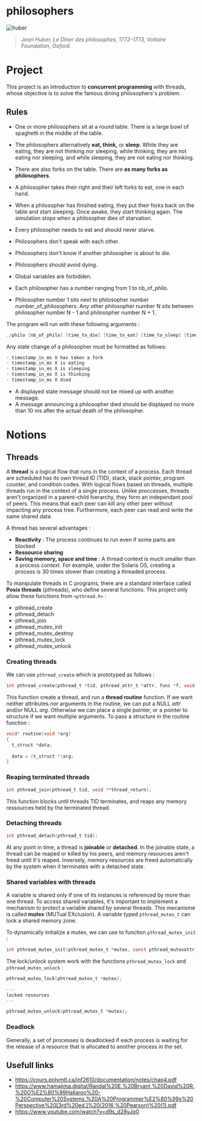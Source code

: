 # philosophers

![huber](https://user-images.githubusercontent.com/93100775/186047534-422cfcbc-ff69-4d12-a6f3-2c5fa03ffdfd.jpg)
>_Jean Huber, Le Dîner des philosophes, 1772-1773, Voltaire Foundation, Oxford._

# Project

This project is an introduction to **concurrent programming** with threads, whose objective is to solve the famous dining philosophers's problem.

## Rules

- One or more philosophers sit at a round table. There is a large bowl of spaghetti in the middle of the table.
- The philosophers alternatively **eat, think,** or **sleep**. While they are eating, they are not thinking nor sleeping, while thinking, they are not eating nor sleeping, and while sleeping, they are not eating nor thinking.
- There are also forks on the table. There are **as many forks as philosophers**.
- A philosopher takes their right and their left forks to eat, one in each hand.
- When a philosopher has finished eating, they put their forks back on the table and start sleeping. Once awake, they start thinking again. The simulation stops when a philosopher dies of starvation.
- Every philosopher needs to eat and should never starve.
- Philosophers don't speak with each other.
- Philosophers don't know if another philosopher is about to die.
- Philosophers should avoid dying.

- Global variables are forbidden.
- Each philosopher has a number ranging from 1 to nb_of_philo.
- Philosopher number 1 sits next to philosopher number number_of_philosophers. Any other philosopher number N sits between philosopher number N - 1 and philosopher number N + 1.

The program will run with these following arguments :
```C
./philo [nb_of_philo] [time_to_die] [time_to_eat] [time_to_sleep] [time_each_philo_must_eat](optional)
```
Any state change of a philosopher must be formatted as follows:
```C
◦ timestamp_in_ms X has taken a fork
◦ timestamp_in_ms X is eating
◦ timestamp_in_ms X is sleeping
◦ timestamp_in_ms X is thinking
◦ timestamp_in_ms X died
```
- A displayed state message should not be mixed up with another message.
- A message announcing a philosopher died should be displayed no more than 10 ms
after the actual death of the philosopher.

# Notions

## Threads

A **thread** is a logical flow that runs in the context of a process. Each thread are scheduled has its own thread ID (TID), stack, stack pointer, program counter, and condition codes. With logical flows based on threads, multiple threads run in the context of a single process. Unlike proccesses, threads aren't organized in a parent-child hierarchy, they form an independant pool of peers. This means that each peer can kill any other peer without impacting any process tree. Furthermore, each peer can read and write the same shared data.

A thread has several advantages :

- **Reactivity** : The process continues to run even if some parts are blocked
- **Ressource sharing**
- **Saving memory, space and time** : A thread context is much smaller than a process context. For example, under the Solaris OS, creating a process is 30 times slower than creating a threaded process.

To manipulate threads in C programs, there are a standard interface called **Posix threads** (pthreads), who define several functions. This project only allow these functions from `<pthread.h>` :
- pthread_create
- pthread_detach
- pthread_join
- pthread_mutex_init
- pthread_mutex_destroy
- pthread_mutex_lock
- pthread_mutex_unlock

### Creating threads

We can use `pthread_create` which is prototyped as follows :

```C
int pthread_create(pthread_t *tid, pthread_attr_t *attr, func *f, void *arg);
```
This function create a thread, and run a **thread routine** function. If we want neither attributes nor arguments in the routine, we can put a NULL _attr_ and/or NULL _arg_. Otherwise we can place a single pointer, or a pointer to structure if we want multiple arguments. To pass a structure in the routine function :

```C
void* routine(void *arg)
{
  t_struct *data;
  
  data = (t_struct *)arg;
}
```
### Reaping terminated threads

```C
int pthread_join(pthread_t tid, void **thread_return);
```

This function blocks until threads TID terminates, and reaps any memory ressources held by the terminated thread.

### Detaching threads

```C
int pthread_detach(pthread_t tid);
```

At any point in time, a thread is **joinable** or **detached**. In the joinable state, a thread can be reaped or killed by his peers, and memory resources aren't freed until it's reaped. Inversely, memory resources are freed automatically by the system when it terminates with a detached state.

### Shared variables with threads

A variable is shared only if one of its instances is referenced by more than one thread. To access shared variables, it's important to implement a mechanism to protect a variable shared by several threads. This mecanisme is called **mutex** (MUTual EXclusion). A variable typed `pthread_mutex_t` can lock a shared memory zone.

To dynamically initialize a mutex, we can use to function `pthread_mutex_init` :

```C
int pthread_mutex_init(pthread_mutex_t *mutex, const pthread_mutexattr_t *attributs);
```

The lock/unlock system work with the functions `pthread_mutex_lock` and `pthread_mutex_unlock` :

```C
pthread_mutex_lock(phtread_mutex_t *mutex);

---
locked resources
---

pthread_mutex_unlock(phtread_mutex_t *mutex);

```
### Deadlock

Generally, a set of processes is deadlocked if each process is waiting for the release of a resource that is allocated to another process in the set.

## Usefull links

- https://cours.polymtl.ca/inf2610/documentation/notes/chap4.pdf
- https://www.hamajima.digital/Randal%20E.%20Bryant,%20David%20R.%20O%E2%80%99Hallaron%20-%20Computer%20Systems.%20A%20Programmer%E2%80%99s%20Perspective%20[3rd%20ed.]%20(2016,%20Pearson)%20(1).pdf
- https://www.youtube.com/watch?v=d9s_d28yJq0
